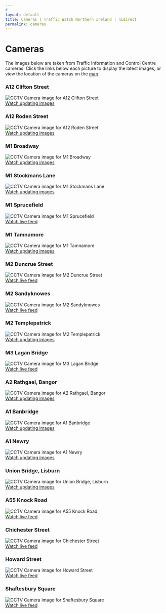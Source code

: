 ```yaml
---
# 
layout: default
title: Cameras | Traffic Watch Northern Ireland | nidirect
permalink: cameras
---
```


# Cameras

The images below are taken from Traffic Information and Control Centre cameras. Click the links below each picture to display the latest images, or view the location of the cameras on the <a href="/travel-information-map">map</a>.

<!-- There is some markup here that can be removed e.g: <div class="cctvCamera fullView"> <div class="cctvName"> -->
<div class="row">
    <div class="col-md-4 col-sm-6">
        <div class="cctvCamera fullView"> <div class="cctvName"> <h3> A12 Clifton Street </h3> </div>
        <img class="cctvImage" src="images/cctv/8.jpg?cache=1522946170000" alt="CCTV Camera image for A12 Clifton Street"> 
        <div class="cctvOption"> 
        <a href="http://trafficwatchni.com/cameras?p_p_id=cctv_WAR_twniportlet_INSTANCE_37bihh0Nomul&amp;p_p_lifecycle=2&amp;p_p_state=normal&amp;p_p_mode=view&amp;p_p_resource_id=static&amp;p_p_cacheability=cacheLevelPage&amp;p_p_col_id=column-1&amp;p_p_col_pos=1&amp;p_p_col_count=2&amp;_cctv_WAR_twniportlet_INSTANCE_37bihh0Nomul_id=9">Watch updating images</a> </div> </div> 
    </div>
    <div class="col-md-4 col-sm-6">
        <div class="cctvCamera fullView"> <div class="cctvName"> <h3> A12 Roden Street </h3> </div> <img class="cctvImage" src="images/cctv/4.jpg?cache=1522946170000" alt="CCTV Camera image for A12 Roden Street"> <div class="cctvOption"> <a href="http://trafficwatchni.com/cameras?p_p_id=cctv_WAR_twniportlet_INSTANCE_37bihh0Nomul&amp;p_p_lifecycle=2&amp;p_p_state=normal&amp;p_p_mode=view&amp;p_p_resource_id=static&amp;p_p_cacheability=cacheLevelPage&amp;p_p_col_id=column-1&amp;p_p_col_pos=1&amp;p_p_col_count=2&amp;_cctv_WAR_twniportlet_INSTANCE_37bihh0Nomul_id=10">Watch updating images</a> </div> </div> 
    </div>
    <div class="col-md-4 col-sm-6">
        <div class="cctvCamera fullView"> <div class="cctvName"> <h3> M1 Broadway </h3> </div> <img class="cctvImage" src="images/cctv/3.jpg?cache=1522946170000" alt="CCTV Camera image for M1 Broadway"> <div class="cctvOption"> <a href="http://trafficwatchni.com/cameras?p_p_id=cctv_WAR_twniportlet_INSTANCE_37bihh0Nomul&amp;p_p_lifecycle=2&amp;p_p_state=normal&amp;p_p_mode=view&amp;p_p_resource_id=static&amp;p_p_cacheability=cacheLevelPage&amp;p_p_col_id=column-1&amp;p_p_col_pos=1&amp;p_p_col_count=2&amp;_cctv_WAR_twniportlet_INSTANCE_37bihh0Nomul_id=11">Watch updating images</a> </div> </div> 
    </div>
</div>    
<div class="row">
    <div class="col-md-4 col-sm-6">
        <div class="cctvCamera fullView"> <div class="cctvName"> <h3> M1 Stockmans Lane </h3> </div> <img class="cctvImage" src="images/cctv/12.jpg?cache=1522946170000" alt="CCTV Camera image for M1 Stockmans Lane"> <div class="cctvOption"> <a href="http://trafficwatchni.com/cameras?p_p_id=cctv_WAR_twniportlet_INSTANCE_37bihh0Nomul&amp;p_p_lifecycle=2&amp;p_p_state=normal&amp;p_p_mode=view&amp;p_p_resource_id=static&amp;p_p_cacheability=cacheLevelPage&amp;p_p_col_id=column-1&amp;p_p_col_pos=1&amp;p_p_col_count=2&amp;_cctv_WAR_twniportlet_INSTANCE_37bihh0Nomul_id=12">Watch updating images</a> </div> </div> 
    </div>
    <div class="col-md-4 col-sm-6">
        <div class="cctvCamera fullView"> <div class="cctvName"> <h3> M1 Sprucefield </h3> </div> <img class="cctvImage" src="images/cctv/6.jpg?cache=1522946170000" alt="CCTV Camera image for M1 Sprucefield"> <div class="cctvOption"> <a href="http://trafficwatchni.com/cameras?p_p_id=cctv_WAR_twniportlet_INSTANCE_37bihh0Nomul&amp;p_p_lifecycle=2&amp;p_p_state=normal&amp;p_p_mode=view&amp;p_p_resource_id=stream&amp;p_p_cacheability=cacheLevelPage&amp;p_p_col_id=column-1&amp;p_p_col_pos=1&amp;p_p_col_count=2&amp;_cctv_WAR_twniportlet_INSTANCE_37bihh0Nomul_id=4">Watch live feed</a> </div> </div> 
    </div>
    <div class="col-md-4 col-sm-6">   
        <div class="cctvCamera fullView"> <div class="cctvName"> <h3> M1 Tamnamore </h3> </div> <img class="cctvImage" src="images/cctv/17.jpg?cache=1522946170000" alt="CCTV Camera image for M1 Tamnamore"> <div class="cctvOption"> <a href="http://trafficwatchni.com/cameras?p_p_id=cctv_WAR_twniportlet_INSTANCE_37bihh0Nomul&amp;p_p_lifecycle=2&amp;p_p_state=normal&amp;p_p_mode=view&amp;p_p_resource_id=static&amp;p_p_cacheability=cacheLevelPage&amp;p_p_col_id=column-1&amp;p_p_col_pos=1&amp;p_p_col_count=2&amp;_cctv_WAR_twniportlet_INSTANCE_37bihh0Nomul_id=13">Watch updating images</a> </div> </div> 
    </div>
</div>
<div class="row">    
    <div class="col-md-4 col-sm-6">
        <div class="cctvCamera fullView"> <div class="cctvName"> <h3> M2 Duncrue Street </h3> </div> <img class="cctvImage" src="images/cctv/7.jpg?cache=1522946170000" alt="CCTV Camera image for M2 Duncrue Street"> <div class="cctvOption"> <a href="http://trafficwatchni.com/cameras?p_p_id=cctv_WAR_twniportlet_INSTANCE_37bihh0Nomul&amp;p_p_lifecycle=2&amp;p_p_state=normal&amp;p_p_mode=view&amp;p_p_resource_id=stream&amp;p_p_cacheability=cacheLevelPage&amp;p_p_col_id=column-1&amp;p_p_col_pos=1&amp;p_p_col_count=2&amp;_cctv_WAR_twniportlet_INSTANCE_37bihh0Nomul_id=5">Watch live feed</a> </div> </div> 
    </div>
    <div class="col-md-4 col-sm-6">      
        <div class="cctvCamera fullView"> <div class="cctvName"> <h3> M2 Sandyknowes </h3> </div> <img class="cctvImage" src="images/cctv/13.jpg?cache=1522946170000" alt="CCTV Camera image for M2 Sandyknowes"> <div class="cctvOption"> <a href="http://trafficwatchni.com/cameras?p_p_id=cctv_WAR_twniportlet_INSTANCE_37bihh0Nomul&amp;p_p_lifecycle=2&amp;p_p_state=normal&amp;p_p_mode=view&amp;p_p_resource_id=stream&amp;p_p_cacheability=cacheLevelPage&amp;p_p_col_id=column-1&amp;p_p_col_pos=1&amp;p_p_col_count=2&amp;_cctv_WAR_twniportlet_INSTANCE_37bihh0Nomul_id=6">Watch live feed</a> </div> </div> 
    </div>
    <div class="col-md-4 col-sm-6">  
        <div class="cctvCamera fullView"> <div class="cctvName"> <h3> M2 Templepatrick </h3> </div> <img class="cctvImage" src="images/cctv/15.jpg?cache=1522946170000" alt="CCTV Camera image for M2 Templepatrick"> <div class="cctvOption"> <a href="http://trafficwatchni.com/cameras?p_p_id=cctv_WAR_twniportlet_INSTANCE_37bihh0Nomul&amp;p_p_lifecycle=2&amp;p_p_state=normal&amp;p_p_mode=view&amp;p_p_resource_id=static&amp;p_p_cacheability=cacheLevelPage&amp;p_p_col_id=column-1&amp;p_p_col_pos=1&amp;p_p_col_count=2&amp;_cctv_WAR_twniportlet_INSTANCE_37bihh0Nomul_id=17">Watch updating images</a> </div> </div> 
    </div>
</div>
<div class="row">
    <div class="col-md-4 col-sm-6">  
        <div class="cctvCamera fullView"> <div class="cctvName"> <h3> M3 Lagan Bridge </h3> </div> <img class="cctvImage" src="images/cctv/9.jpg?cache=1522946170000" alt="CCTV Camera image for M3 Lagan Bridge"> <div class="cctvOption"> <a href="http://trafficwatchni.com/cameras?p_p_id=cctv_WAR_twniportlet_INSTANCE_37bihh0Nomul&amp;p_p_lifecycle=2&amp;p_p_state=normal&amp;p_p_mode=view&amp;p_p_resource_id=stream&amp;p_p_cacheability=cacheLevelPage&amp;p_p_col_id=column-1&amp;p_p_col_pos=1&amp;p_p_col_count=2&amp;_cctv_WAR_twniportlet_INSTANCE_37bihh0Nomul_id=7">Watch live feed</a> </div> </div> 
    </div>
    <div class="col-md-4 col-sm-6">  
        <div class="cctvCamera fullView"> <div class="cctvName"> <h3> A2 Rathgael, Bangor </h3> </div> <img class="cctvImage" src="images/cctv/0.jpg?cache=1522946170000" alt="CCTV Camera image for A2 Rathgael, Bangor"> <div class="cctvOption"> <a href="http://trafficwatchni.com/cameras?p_p_id=cctv_WAR_twniportlet_INSTANCE_37bihh0Nomul&amp;p_p_lifecycle=2&amp;p_p_state=normal&amp;p_p_mode=view&amp;p_p_resource_id=static&amp;p_p_cacheability=cacheLevelPage&amp;p_p_col_id=column-1&amp;p_p_col_pos=1&amp;p_p_col_count=2&amp;_cctv_WAR_twniportlet_INSTANCE_37bihh0Nomul_id=14">Watch updating images</a> </div> </div> 
    </div>
    <div class="col-md-4 col-sm-6">  
        <div class="cctvCamera fullView"> <div class="cctvName"> <h3> A1 Banbridge </h3> </div> <img class="cctvImage" src="images/cctv/2.jpg?cache=1522946170000" alt="CCTV Camera image for A1 Banbridge"> <div class="cctvOption"> <a href="http://trafficwatchni.com/cameras?p_p_id=cctv_WAR_twniportlet_INSTANCE_37bihh0Nomul&amp;p_p_lifecycle=2&amp;p_p_state=normal&amp;p_p_mode=view&amp;p_p_resource_id=static&amp;p_p_cacheability=cacheLevelPage&amp;p_p_col_id=column-1&amp;p_p_col_pos=1&amp;p_p_col_count=2&amp;_cctv_WAR_twniportlet_INSTANCE_37bihh0Nomul_id=15">Watch updating images</a> </div> </div> 
    </div>
</div>
<div class="row">
    <div class="col-md-4 col-sm-6">  
        <div class="cctvCamera fullView"> <div class="cctvName"> <h3> A1 Newry </h3> </div> <img class="cctvImage" src="images/cctv/1.jpg?cache=1522946170000" alt="CCTV Camera image for A1 Newry"> <div class="cctvOption"> <a href="http://trafficwatchni.com/cameras?p_p_id=cctv_WAR_twniportlet_INSTANCE_37bihh0Nomul&amp;p_p_lifecycle=2&amp;p_p_state=normal&amp;p_p_mode=view&amp;p_p_resource_id=static&amp;p_p_cacheability=cacheLevelPage&amp;p_p_col_id=column-1&amp;p_p_col_pos=1&amp;p_p_col_count=2&amp;_cctv_WAR_twniportlet_INSTANCE_37bihh0Nomul_id=18">Watch updating images</a> </div> </div> 
    </div>
    <div class="col-md-4 col-sm-6">  
        <div class="cctvCamera fullView"> <div class="cctvName"> <h3> Union Bridge, Lisburn </h3> </div> <img class="cctvImage" src="images/cctv/10.jpg?cache=1522946170000" alt="CCTV Camera image for Union Bridge, Lisburn"> <div class="cctvOption"> <a href="http://trafficwatchni.com/cameras?p_p_id=cctv_WAR_twniportlet_INSTANCE_37bihh0Nomul&amp;p_p_lifecycle=2&amp;p_p_state=normal&amp;p_p_mode=view&amp;p_p_resource_id=static&amp;p_p_cacheability=cacheLevelPage&amp;p_p_col_id=column-1&amp;p_p_col_pos=1&amp;p_p_col_count=2&amp;_cctv_WAR_twniportlet_INSTANCE_37bihh0Nomul_id=16">Watch updating images</a> </div> </div> 
    </div>
    <div class="col-md-4 col-sm-6">  
        <div class="cctvCamera fullView"> <div class="cctvName"> <h3> A55 Knock Road </h3> </div> <img class="cctvImage" src="images/cctv/11.jpg?cache=1522946170000" alt="CCTV Camera image for A55 Knock Road"> <div class="cctvOption"> <a href="http://trafficwatchni.com/cameras?p_p_id=cctv_WAR_twniportlet_INSTANCE_37bihh0Nomul&amp;p_p_lifecycle=2&amp;p_p_state=normal&amp;p_p_mode=view&amp;p_p_resource_id=stream&amp;p_p_cacheability=cacheLevelPage&amp;p_p_col_id=column-1&amp;p_p_col_pos=1&amp;p_p_col_count=2&amp;_cctv_WAR_twniportlet_INSTANCE_37bihh0Nomul_id=8">Watch live feed</a> </div> </div> 
    </div>
</div>
<div class="row">
    <div class="col-md-4 col-sm-6">  
        <div class="cctvCamera fullView"> <div class="cctvName"> <h3> Chichester Street </h3> </div> <img class="cctvImage" src="images/cctv/5.jpg?cache=1522946170000" alt="CCTV Camera image for Chichester Street"> <div class="cctvOption"> <a href="http://trafficwatchni.com/cameras?p_p_id=cctv_WAR_twniportlet_INSTANCE_37bihh0Nomul&amp;p_p_lifecycle=2&amp;p_p_state=normal&amp;p_p_mode=view&amp;p_p_resource_id=stream&amp;p_p_cacheability=cacheLevelPage&amp;p_p_col_id=column-1&amp;p_p_col_pos=1&amp;p_p_col_count=2&amp;_cctv_WAR_twniportlet_INSTANCE_37bihh0Nomul_id=1">Watch live feed</a> </div> </div> 
    </div>
    <div class="col-md-4 col-sm-6">  
        <div class="cctvCamera fullView"> <div class="cctvName"> <h3> Howard Street </h3> </div> <img class="cctvImage" src="images/cctv/14.jpg?cache=1522946170000" alt="CCTV Camera image for Howard Street"> <div class="cctvOption"> <a href="http://trafficwatchni.com/cameras?p_p_id=cctv_WAR_twniportlet_INSTANCE_37bihh0Nomul&amp;p_p_lifecycle=2&amp;p_p_state=normal&amp;p_p_mode=view&amp;p_p_resource_id=stream&amp;p_p_cacheability=cacheLevelPage&amp;p_p_col_id=column-1&amp;p_p_col_pos=1&amp;p_p_col_count=2&amp;_cctv_WAR_twniportlet_INSTANCE_37bihh0Nomul_id=2">Watch live feed</a> </div> </div> 
    </div>
    <div class="col-md-4 col-sm-6">  
        <div class="cctvCamera fullView"> <div class="cctvName"> <h3> Shaftesbury Square </h3> </div> <img class="cctvImage" src="images/cctv/16.jpg?cache=1522946170000" alt="CCTV Camera image for Shaftesbury Square"> <div class="cctvOption"> <a href="http://trafficwatchni.com/cameras?p_p_id=cctv_WAR_twniportlet_INSTANCE_37bihh0Nomul&amp;p_p_lifecycle=2&amp;p_p_state=normal&amp;p_p_mode=view&amp;p_p_resource_id=stream&amp;p_p_cacheability=cacheLevelPage&amp;p_p_col_id=column-1&amp;p_p_col_pos=1&amp;p_p_col_count=2&amp;_cctv_WAR_twniportlet_INSTANCE_37bihh0Nomul_id=3">Watch live feed</a> </div> </div> 
    </div>  
</div>
